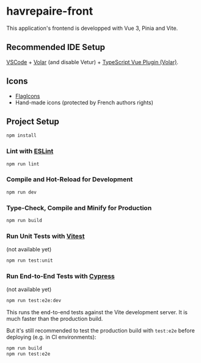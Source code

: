 # havrepaire-front

This application's frontend is developped with Vue 3, Pinia and Vite.

## Recommended IDE Setup

[VSCode](https://code.visualstudio.com/) + [Volar](https://marketplace.visualstudio.com/items?itemName=Vue.volar) (and disable Vetur) + [TypeScript Vue Plugin (Volar)](https://marketplace.visualstudio.com/items?itemName=Vue.vscode-typescript-vue-plugin).

## Icons
- [FlagIcons](https://www.npmjs.com/package/vue-flag-icon)
- Hand-made icons (protected by French authors rights)

## Project Setup

```sh
npm install
```

### Lint with [ESLint](https://eslint.org/)

```sh
npm run lint
```

### Compile and Hot-Reload for Development

```sh
npm run dev
```

### Type-Check, Compile and Minify for Production

```sh
npm run build
```

### Run Unit Tests with [Vitest](https://vitest.dev/)

(not available yet)
```sh
npm run test:unit
```

### Run End-to-End Tests with [Cypress](https://www.cypress.io/)

(not available yet)
```sh
npm run test:e2e:dev
```

This runs the end-to-end tests against the Vite development server.
It is much faster than the production build.

But it's still recommended to test the production build with `test:e2e` before deploying (e.g. in CI environments):

```sh
npm run build
npm run test:e2e
```
